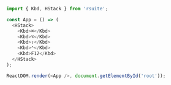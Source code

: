 <!--start-code-->

```js
import { Kbd, HStack } from 'rsuite';

const App = () => (
  <HStack>
    <Kbd>⌘</Kbd>
    <Kbd>⌥</Kbd>
    <Kbd>⇧</Kbd>
    <Kbd>⌃</Kbd>
    <Kbd>F12</Kbd>
  </HStack>
);

ReactDOM.render(<App />, document.getElementById('root'));
```

<!--end-code-->
